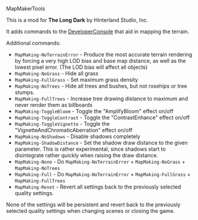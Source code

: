 MapMakerTools


This is a mod for **The Long Dark** by Hinterland Studio, Inc.


It adds commands to the [DeveloperConsole](https://github.com/FINDarkside/TLD-Developer-Console) that aid in mapping the terrain.

Additional commands:

* `MapMaking-NoTerrainError` - Produce the most accurate terrain rendering by forcing a very high LOD bias and base map distance, as well as the lowest pixel error. (The LOD bias will affect all objects)
* `MapMaking-NoGrass` - Hide all grass
* `MapMaking-FullGrass` - Set maximum grass density
* `MapMaking-NoTrees` - Hide all trees and bushes, but not rosehips or tree stumps.
* `MapMaking-FullTrees` - Increase tree drawing distance to maximum and never render them as billboards
* `MapMaking-ToggleBloom` - Toggle the "AmplifyBloom" effect on/off
* `MapMaking-ToggleContrast` - Toggle the "ContrastEnhance" effect on/off
* `MapMaking-ToggleVignette` - Toggle the "VignetteAndChromaticAberration" effect on/off
* `MapMaking-NoShadows` - Disable shadows completely
* `MapMaking-ShadowDistance` - Set the shadow draw distance to the given parameter. This is rather experimental, since shadows start to disintegrate rather quickly when raising the draw distance.
* `MapMaking-None` - Do `MapMaking-NoTerrainError` + `MapMaking-NoGrass` + `MapMaking-NoTrees`
* `MapMaking-Full` - Do `MapMaking-NoTerrainError` + `MapMaking-FullGrass` + `MapMaking-FullTrees`
* `MapMaking-Reset` - Revert all settings back to the previously selected quality settings.


None of the settings will be persistent and revert back to the previously selected quality settings when changing scenes or closing the game.